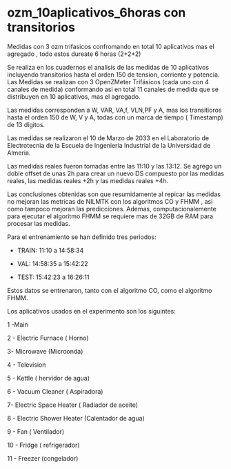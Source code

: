 # ozm_10aplicativos_6horas  con transitorios

Medidas con 3 ozm  trifasicos confromando en total  10 aplicativos  mas el agregado  , todo estos dureate 6 horas (2+2+2) 

Se realiza  en los cuadernos el analisis de las medidas de 10 aplicativos incluyendo transitorios  hasta el orden 150 de tension, corriente y potencia. Las Medidas  se realizan con 3  OpenZMeter  Trifásicos  (cada uno con 4 canales de medida)  conformando asi en total  11 canales de medida  que se distribuyen en 10 aplicativos, mas el agregado.

Las medidas corresponden a W, VAR, VA,f, VLN,PF y A, mas los transitioros  hasta el orden 150 de W, V y A,   todas con un marca de tiempo ( Timestamp) de 13 dígitos.

Las medidas se realizaron el 10 de Marzo de 2033  en el Laboratorio de Electrotecnia de la  Escuela de Ingenieria Industrial de la Universidad de Almeria.

Las medidas reales fueron tomadas entre las 11:10 y las 13:12. Se agrego un doble offset de  unas 2h para  crear un nuevo DS  compuesto por las medidas reales, las medidas reales +2h y las medidas reales +4h.

Las conclusiones obtenidas  son que resumidamente al repicar las medidas no mejoran las metricas de NILMTK  con los algoritmos CO y FHMM , asi como tampoco mejoran las predicciones. Ademas, computacionalemente para ejecutar el algoritmo FHMM  se requiere mas de 32GB de RAM para procesar las medidas.  
  
  
Para el  entrenamiento se  han definido tres periodos:

 - TRAIN: 11:10 a 14:58:34 

 - VAL: 14:58:35 a 15:42:22
 
 - TEST: 15:42:23 a 16:26:11
 
 Estos datos se entrenaron, tanto con el algoritmo CO, como el algoritmo FHMM.


Los aplicativos  usados en el experimento son los siguintes:

 1 -Main
 
2 - Electric Furnace ( Horno)

3- Microwave (Microonda)

4 - Television

5 - Kettle ( hervidor de agua)

6 - Vacuum Cleaner ( Aspiradora)

7- Electric Space Heater ( Radiador de aceite)

8 - Electric Shower Heater  (Calentador de agua)

9 - Fan  ( Ventilador)

10 - Fridge  ( refrigerador)

11 -  Freezer (congelador)

